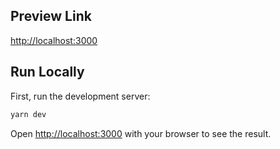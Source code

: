 ## Preview Link

[http://localhost:3000](http://localhost:3000)


## Run Locally

First, run the development server:

```bash
yarn dev
```

Open [http://localhost:3000](http://localhost:3000) with your browser to see the result.


